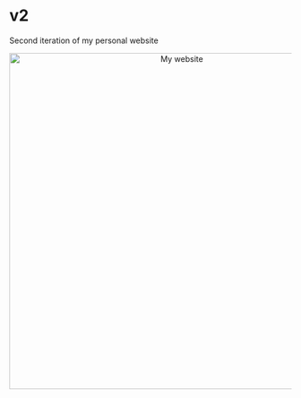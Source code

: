 # v2

Second iteration of my personal website

<p align="center">
    <img width="600" alt="My website" src="https://github.com/hi-sg/hi-sg.github.io/blob/master/.screenshots/index.png">
</p>
